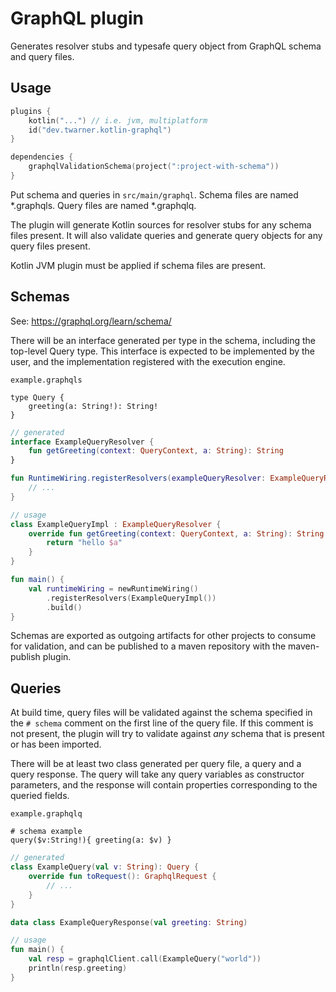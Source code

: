 # GraphQL plugin

Generates resolver stubs and typesafe query object from GraphQL schema and query files.

## Usage

```kotlin
plugins {
    kotlin("...") // i.e. jvm, multiplatform
    id("dev.twarner.kotlin-graphql")
}

dependencies {
    graphqlValidationSchema(project(":project-with-schema"))
}
```

Put schema and queries in `src/main/graphql`. Schema files are named *.graphqls. Query files are named *.graphqlq.

The plugin will generate Kotlin sources for resolver stubs for any schema files present. It will also validate queries 
and generate query objects for any query files present.

Kotlin JVM plugin must be applied if schema files are present.

## Schemas

See: https://graphql.org/learn/schema/

There will be an interface generated per type in the schema, including the top-level Query type. This interface is 
expected to be implemented by the user, and the implementation registered with the execution engine.

`example.graphqls`

```
type Query {
    greeting(a: String!): String!
}
```

```kotlin
// generated
interface ExampleQueryResolver {
    fun getGreeting(context: QueryContext, a: String): String
}

fun RuntimeWiring.registerResolvers(exampleQueryResolver: ExampleQueryResolver) {
    // ...
}

// usage
class ExampleQueryImpl : ExampleQueryResolver {
    override fun getGreeting(context: QueryContext, a: String): String {
        return "hello $a"
    }
}

fun main() {
    val runtimeWiring = newRuntimeWiring()
        .registerResolvers(ExampleQueryImpl())
        .build()
}
```

Schemas are exported as outgoing artifacts for other projects to consume for validation, and can be published to a maven 
repository with the maven-publish plugin.

## Queries

At build time, query files will be validated against the schema specified in the `# schema` comment on the first line of 
the query file. If this comment is not present, the plugin will try to validate against *any* schema that is present or 
has been imported.

There will be at least two class generated per query file, a query and a query response. The query will take any query 
variables as constructor parameters, and the response will contain properties corresponding to the queried fields.

`example.graphqlq`

```
# schema example
query($v:String!){ greeting(a: $v) }
```

```kotlin
// generated
class ExampleQuery(val v: String): Query {
    override fun toRequest(): GraphqlRequest { 
        // ...
    }
}

data class ExampleQueryResponse(val greeting: String)

// usage
fun main() {
    val resp = graphqlClient.call(ExampleQuery("world"))
    println(resp.greeting)
}
```
